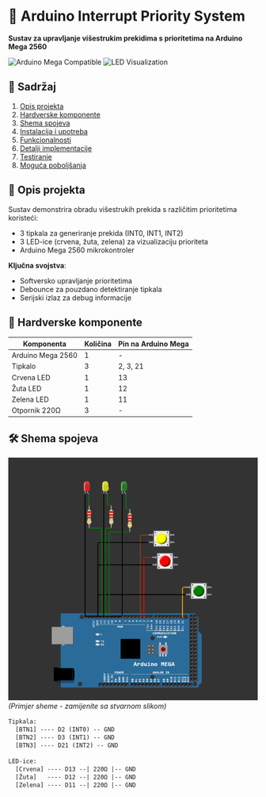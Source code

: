 # 🚦 Arduino Interrupt Priority System

**Sustav za upravljanje višestrukim prekidima s prioritetima na Arduino Mega 2560**

![Arduino Mega Compatible](https://img.shields.io/badge/Platform-Arduino_Mega_2560-blue)
![LED Visualization](<https://img.shields.io/badge/Visualization-3_LEDs_(RGB)-yellowgreen>)

## 📖 Sadržaj

1. [Opis projekta](#-opis-projekta)
2. [Hardverske komponente](#-hardverske-komponente)
3. [Shema spojeva](#-shema-spojeva)
4. [Instalacija i upotreba](#%EF%B8%8F-instalacija-i-upotreba)
5. [Funkcionalnosti](#-funkcionalnosti)
6. [Detalji implementacije](#-detalji-implementacije)
7. [Testiranje](#-testiranje)
8. [Moguća poboljšanja](#-moguća-poboljšanja)

## 🎯 Opis projekta

Sustav demonstrira obradu višestrukih prekida s različitim prioritetima koristeći:

- 3 tipkala za generiranje prekida (INT0, INT1, INT2)
- 3 LED-ice (crvena, žuta, zelena) za vizualizaciju prioriteta
- Arduino Mega 2560 mikrokontroler

**Ključna svojstva**:

- Softversko upravljanje prioritetima
- Debounce za pouzdano detektiranje tipkala
- Serijski izlaz za debug informacije

## 🔌 Hardverske komponente

| Komponenta        | Količina | Pin na Arduino Mega |
| ----------------- | -------- | ------------------- |
| Arduino Mega 2560 | 1        | -                   |
| Tipkalo           | 3        | 2, 3, 21            |
| Crvena LED        | 1        | 13                  |
| Žuta LED          | 1        | 12                  |
| Zelena LED        | 1        | 11                  |
| Otpornik 220Ω     | 3        | -                   |

## 🛠️ Shema spojeva

![Wiring Diagram](Prekidi.png) _(Primjer sheme - zamijenite sa stvarnom slikom)_

```text
Tipkala:
  [BTN1] ---- D2 (INT0) -- GND
  [BTN2] ---- D3 (INT1) -- GND
  [BTN3] ---- D21 (INT2) -- GND

LED-ice:
  [Crvena] ---- D13 --| 220Ω |-- GND
  [Žuta]   ---- D12 --| 220Ω |-- GND
  [Zelena] ---- D11 --| 220Ω |-- GND
```
